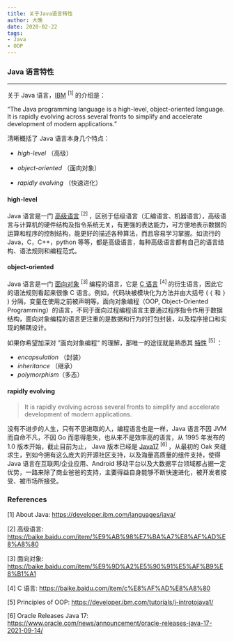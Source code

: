 ```yaml
---
title: 关于Java语言特性
author: 大晚
date: 2020-02-22
tags: 
- Java
- OOP
---
```




### Java 语言特性

---



关于 Java 语言，[IBM](https://developer.ibm.com/languages/java/) <sup>[1]</sup> 的介绍是：

“The Java programming language is a high-level, object-oriented language. It is rapidly evolving across several fronts to simplify and accelerate development of modern applications.”



清晰概括了 Java 语言本身几个特点： 

- *high-level* （高级）

- *object-oriented* （面向对象）
- *rapidly evolving* （快速进化）



#### high-level



Java 语言是一门 [高级语言](https://baike.baidu.com/item/%E9%AB%98%E7%BA%A7%E8%AF%AD%E8%A8%80) <sup>[2] </sup> ，区别于低级语言（汇编语言、机器语言），高级语言与计算机的硬件结构及指令系统无关，有更强的表达能力，可方便地表示数据的运算和程序的控制结构，能更好的描述各种算法，而且容易学习掌握。如流行的 Java，C，C++，python 等等，都是高级语言，每种高级语言都有自己的语言结构、语法规则和编程范式。



#### object-oriented



Java 语言是一门 [面向对象](https://baike.baidu.com/item/%E9%9D%A2%E5%90%91%E5%AF%B9%E8%B1%A1) <sup>[3] </sup> 编程的语言，它是 [C 语言](https://baike.baidu.com/item/c%E8%AF%AD%E8%A8%80) <sup>[4] </sup> 的衍生语言，因此它的语法规则看起来很像 C 语言。例如，代码块被模块化为方法并由大括号 ( `{` 和 `}` ) 分隔，变量在使用之前被声明等。面向对象编程（OOP, Object-Oriented Programming）的语言，不同于面向过程编程语言主要通过程序指令作用于数据结构，面向对象编程的语言更注重的是数据和行为的打包封装，以及程序接口和实现的解耦设计。



如果你希望加深对 ”面向对象编程“ 的理解，那唯一的途径就是熟悉其 [特性](https://developer.ibm.com/tutorials/j-introtojava1/) <sup>[5] </sup> ：

- *encapsulation* （封装）
- *inheritance* （继承）
- *polymorphism*（多态）



#### rapidly evolving



> It is rapidly evolving across several fronts to simplify and accelerate development of modern applications.



没有不进步的人生，只有不思进取的人，编程语言也是一样，Java 语言不因 JVM 而自命不凡，不因 Go 而患得患失，也从来不是效率高的语言，从 1995 年发布的 1.0 版本开始，截止目前为止， Java 版本已经是 [Java17](https://www.oracle.com/news/announcement/oracle-releases-java-17-2021-09-14/) <sup>[6] </sup> ，从最初的 Oak 夹缝求生，到如今拥有这么庞大的开源社区支持，以及海量高质量的组件支持，使得 Java 语言在互联网/企业应用、Android 移动平台以及大数据平台领域都占据一定优势，一路来除了商业爸爸的支持，主要得益自身能够不断快速进化，被开发者接受、被市场所接受。



### References 

[1] About Java: https://developer.ibm.com/languages/java/

[2] 高级语言: https://baike.baidu.com/item/%E9%AB%98%E7%BA%A7%E8%AF%AD%E8%A8%80

[3] 面向对象: https://baike.baidu.com/item/%E9%9D%A2%E5%90%91%E5%AF%B9%E8%B1%A1

[4] C 语言: https://baike.baidu.com/item/c%E8%AF%AD%E8%A8%80

[5] Principles of OOP: https://developer.ibm.com/tutorials/j-introtojava1/

[6] Oracle Releases Java 17: https://www.oracle.com/news/announcement/oracle-releases-java-17-2021-09-14/

